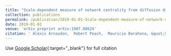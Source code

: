 ```yaml
---
title: "Scale-dependent measure of network centrality from diffusion dynamics"
collection: publications
permalink: /publication/2019-01-01-Scale-dependent-measure-of-network-centrality-from-diffusion-dynamics
date: 2019-01-01
venue: 'arXiv preprint arXiv:1907.08624'
citation: ' Alexis Arnaudon,  Robert Peach,  Mauricio Barahona, &quot;Scale-dependent measure of network centrality from diffusion dynamics.&quot; arXiv preprint arXiv:1907.08624, 2019.'
---
```

Use [Google Scholar](https://scholar.google.com/scholar?q=Scale+dependent+measure+of+network+centrality+from+diffusion+dynamics){:target="_blank"} for full citation